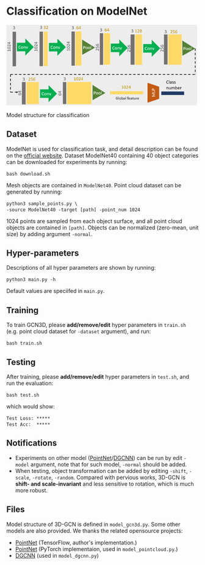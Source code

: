 # Classification on ModelNet

<img src="../imgs/model_cls.png" alt="classification model" width="500" />

Model structure for classification

## Dataset
ModelNet is used for classification task, and detail description can be found on the [official website](http://modelnet.cs.princeton.edu/). Dataset ModelNet40 containing 40 object categories can be downloaded for experiments by running:
```
bash download.sh
```
Mesh objects are contained in `ModelNet40`. Point cloud dataset can be generated by running:
```
python3 sample_points.py \
-source ModelNet40 -target [path] -point_num 1024
```
1024 points are sampled from each object surface, and all point cloud objects are contained in `[path]`. Objects can be normalized (zero-mean, unit size) by adding argument `-normal`.

## Hyper-parameters
Descriptions of all hyper parameters are shown by running:
```
python3 main.py -h
```
Default values are speciifed in `main.py`.

## Training 
To train GCN3D, please **add/remove/edit** hyper parameters in `train.sh` (e.g. point cloud dataset for `-dataset` argument), and run: 
```
bash train.sh
```

## Testing
After training, please **add/remove/edit** hyper parameters in `test.sh`, and run the evaluation:
```
bash test.sh
```
which would show:
```
Test Loss: *****
Test Acc:  *****
```

## Notifications
* Experiments on other model ([PointNet](https://arxiv.org/abs/1612.00593)/[DGCNN](https://arxiv.org/abs/1801.07829)) can be run by edit `-model` argument, note that for such model, `-normal` should be added.
* When testing, object transformation can be added by editing `-shift`, `-scale`, `-rotate`, `-random`. Compared with pervious works, 3D-GCN is **shift- and scale-invariant** and less sensitive to rotation, which is much more robust.

## Files
Model structure of 3D-GCN is defined in `model_gcn3d.py`. Some other models are also provided. We thanks the related opensource projects:

* [PointNet](https://github.com/charlesq34/pointnet) (TensorFlow, author's implementation.)
* [PointNet](https://github.com/fxia22/pointnet.pytorch) (PyTorch implementaion, used in `model_pointcloud.py`.)
* [DGCNN](https://github.com/WangYueFt/dgcnn) (used in `model_dgcnn.py`)


